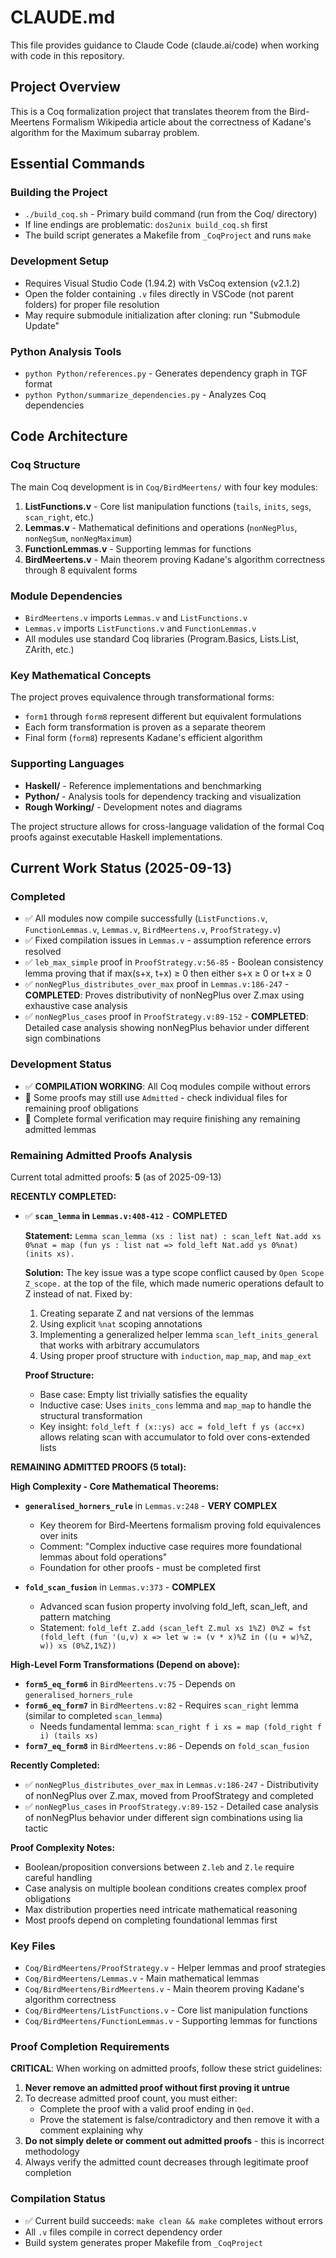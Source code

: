 # CLAUDE.md

This file provides guidance to Claude Code (claude.ai/code) when working with code in this repository.

## Project Overview

This is a Coq formalization project that translates theorem from the Bird-Meertens Formalism Wikipedia article about the correctness of Kadane's algorithm for the Maximum subarray problem.

## Essential Commands

### Building the Project
- `./build_coq.sh` - Primary build command (run from the Coq/ directory)
- If line endings are problematic: `dos2unix build_coq.sh` first
- The build script generates a Makefile from `_CoqProject` and runs `make`

### Development Setup
- Requires Visual Studio Code (1.94.2) with VsCoq extension (v2.1.2)
- Open the folder containing `.v` files directly in VSCode (not parent folders) for proper file resolution
- May require submodule initialization after cloning: run "Submodule Update"

### Python Analysis Tools
- `python Python/references.py` - Generates dependency graph in TGF format
- `python Python/summarize_dependencies.py` - Analyzes Coq dependencies

## Code Architecture

### Coq Structure
The main Coq development is in `Coq/BirdMeertens/` with four key modules:

1. **ListFunctions.v** - Core list manipulation functions (`tails`, `inits`, `segs`, `scan_right`, etc.)
2. **Lemmas.v** - Mathematical definitions and operations (`nonNegPlus`, `nonNegSum`, `nonNegMaximum`) 
3. **FunctionLemmas.v** - Supporting lemmas for functions
4. **BirdMeertens.v** - Main theorem proving Kadane's algorithm correctness through 8 equivalent forms

### Module Dependencies
- `BirdMeertens.v` imports `Lemmas.v` and `ListFunctions.v`
- `Lemmas.v` imports `ListFunctions.v` and `FunctionLemmas.v`
- All modules use standard Coq libraries (Program.Basics, Lists.List, ZArith, etc.)

### Key Mathematical Concepts
The project proves equivalence through transformational forms:
- `form1` through `form8` represent different but equivalent formulations
- Each form transformation is proven as a separate theorem
- Final form (`form8`) represents Kadane's efficient algorithm

### Supporting Languages
- **Haskell/** - Reference implementations and benchmarking
- **Python/** - Analysis tools for dependency tracking and visualization
- **Rough Working/** - Development notes and diagrams

The project structure allows for cross-language validation of the formal Coq proofs against executable Haskell implementations.

## Current Work Status (2025-09-13)

### Completed
- ✅ All modules now compile successfully (`ListFunctions.v`, `FunctionLemmas.v`, `Lemmas.v`, `BirdMeertens.v`, `ProofStrategy.v`)
- ✅ Fixed compilation issues in `Lemmas.v` - assumption reference errors resolved
- ✅ `leb_max_simple` proof in `ProofStrategy.v:56-85` - Boolean consistency lemma proving that if max(s+x, t+x) ≥ 0 then either s+x ≥ 0 or t+x ≥ 0
- ✅ `nonNegPlus_distributes_over_max` proof in `Lemmas.v:186-247` - **COMPLETED**: Proves distributivity of nonNegPlus over Z.max using exhaustive case analysis
- ✅ `nonNegPlus_cases` proof in `ProofStrategy.v:89-152` - **COMPLETED**: Detailed case analysis showing nonNegPlus behavior under different sign combinations

### Development Status
- ✅ **COMPILATION WORKING**: All Coq modules compile without errors
- 🔄 Some proofs may still use `Admitted` - check individual files for remaining proof obligations
- 🔄 Complete formal verification may require finishing any remaining admitted lemmas

### Remaining Admitted Proofs Analysis

Current total admitted proofs: **5** (as of 2025-09-13)

**RECENTLY COMPLETED:**
- ✅ **`scan_lemma` in `Lemmas.v:408-412`** - **COMPLETED**
  
  **Statement:** `Lemma scan_lemma (xs : list nat) : scan_left Nat.add xs 0%nat = map (fun ys : list nat => fold_left Nat.add ys 0%nat) (inits xs).`
  
  **Solution:** The key issue was a type scope conflict caused by `Open Scope Z_scope.` at the top of the file, which made numeric operations default to Z instead of nat. Fixed by:
  1. Creating separate Z and nat versions of the lemmas
  2. Using explicit `%nat` scoping annotations  
  3. Implementing a generalized helper lemma `scan_left_inits_general` that works with arbitrary accumulators
  4. Using proper proof structure with `induction`, `map_map`, and `map_ext`
  
  **Proof Structure:**
  - Base case: Empty list trivially satisfies the equality
  - Inductive case: Uses `inits_cons` lemma and `map_map` to handle the structural transformation
  - Key insight: `fold_left f (x::ys) acc = fold_left f ys (acc+x)` allows relating scan with accumulator to fold over cons-extended lists

**REMAINING ADMITTED PROOFS (5 total):**

**High Complexity - Core Mathematical Theorems:**
- **`generalised_horners_rule`** in `Lemmas.v:248` - **VERY COMPLEX**
  - Key theorem for Bird-Meertens formalism proving fold equivalences over inits
  - Comment: "Complex inductive case requires more foundational lemmas about fold operations"
  - Foundation for other proofs - must be completed first
  
- **`fold_scan_fusion`** in `Lemmas.v:373` - **COMPLEX**
  - Advanced scan fusion property involving fold_left, scan_left, and pattern matching
  - Statement: `fold_left Z.add (scan_left Z.mul xs 1%Z) 0%Z = fst (fold_left (fun '(u,v) x => let w := (v * x)%Z in ((u + w)%Z, w)) xs (0%Z,1%Z))`

**High-Level Form Transformations (Depend on above):**
- **`form5_eq_form6`** in `BirdMeertens.v:75` - Depends on `generalised_horners_rule`
- **`form6_eq_form7`** in `BirdMeertens.v:82` - Requires `scan_right` lemma (similar to completed `scan_lemma`)
  - Needs fundamental lemma: `scan_right f i xs = map (fold_right f i) (tails xs)`
- **`form7_eq_form8`** in `BirdMeertens.v:86` - Depends on `fold_scan_fusion`

**Recently Completed:**
- ✅ `nonNegPlus_distributes_over_max` in `Lemmas.v:186-247` - Distributivity of nonNegPlus over Z.max, moved from ProofStrategy and completed
- ✅ `nonNegPlus_cases` in `ProofStrategy.v:89-152` - Detailed case analysis of nonNegPlus behavior under different sign combinations using lia tactic

**Proof Complexity Notes:**
- Boolean/proposition conversions between `Z.leb` and `Z.le` require careful handling
- Case analysis on multiple boolean conditions creates complex proof obligations
- Max distribution properties need intricate mathematical reasoning
- Most proofs depend on completing foundational lemmas first

### Key Files
- `Coq/BirdMeertens/ProofStrategy.v` - Helper lemmas and proof strategies
- `Coq/BirdMeertens/Lemmas.v` - Main mathematical lemmas 
- `Coq/BirdMeertens/BirdMeertens.v` - Main theorem proving Kadane's algorithm correctness
- `Coq/BirdMeertens/ListFunctions.v` - Core list manipulation functions
- `Coq/BirdMeertens/FunctionLemmas.v` - Supporting lemmas for functions

### Proof Completion Requirements
**CRITICAL**: When working on admitted proofs, follow these strict guidelines:
1. **Never remove an admitted proof without first proving it untrue**
2. To decrease admitted proof count, you must either:
   - Complete the proof with a valid proof ending in `Qed.`
   - Prove the statement is false/contradictory and then remove it with a comment explaining why
3. **Do not simply delete or comment out admitted proofs** - this is incorrect methodology
4. Always verify the admitted count decreases through legitimate proof completion

### Compilation Status
- ✅ Current build succeeds: `make clean && make` completes without errors
- All `.v` files compile in correct dependency order
- Build system generates proper Makefile from `_CoqProject`